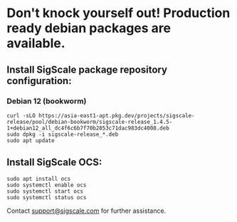 # Don't knock yourself out! Production ready debian packages are available.

## Install SigScale package repository configuration:

### Debian 12 (bookworm)
	curl -sLO https://asia-east1-apt.pkg.dev/projects/sigscale-release/pool/debian-bookworm/sigscale-release_1.4.5-1+debian12_all_dc4f6c6b7f70b2853c71dac983dc4008.deb
	sudo dpkg -i sigscale-release_*.deb
	sudo apt update

## Install SigScale OCS:
	sudo apt install ocs
	sudo systemctl enable ocs
	sudo systemctl start ocs
	sudo systemctl status ocs

Contact <support@sigscale.com> for further assistance.

